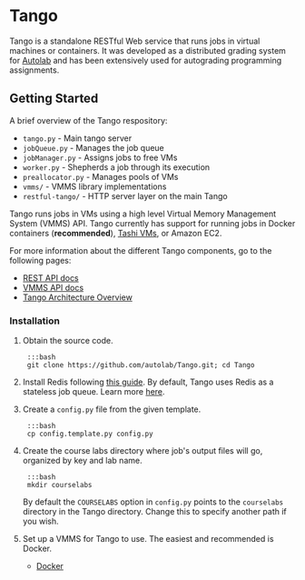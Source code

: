 # Tango

Tango is a standalone RESTful Web service that runs jobs in virtual machines or containers. It was developed as a distributed grading system for [Autolab](/) and has been extensively used for autograding programming assignments.

## Getting Started

A brief overview of the Tango respository:

* `tango.py` - Main tango server
* `jobQueue.py` - Manages the job queue
* `jobManager.py` - Assigns jobs to free VMs
* `worker.py` - Shepherds a job through its execution
* `preallocator.py` - Manages pools of VMs
* `vmms/` - VMMS library implementations
* `restful-tango/` - HTTP server layer on the main Tango

Tango runs jobs in VMs using a high level Virtual Memory Management System (VMMS) API. Tango currently has support for running jobs in Docker containers (**recommended**), [Tashi VMs](http://opencirrus.intel-research.net/tashi/), or Amazon EC2.

For more information about the different Tango components, go to the following pages:

* [REST API docs](/tango-rest)
* [VMMS API docs](/tango-vmms)
* [Tango Architecture Overview](http://autolab.github.io/2015/04/making-backend-scalable/)

### Installation

1. Obtain the source code.
    
        :::bash
        git clone https://github.com/autolab/Tango.git; cd Tango
    
2. Install Redis following [this guide](http://redis.io/topics/quickstart). By default, Tango uses Redis as a stateless job queue. Learn more [here](http://autolab.github.io/2015/04/making-backend-scalable/).

3. Create a `config.py` file from the given template. 
        
        :::bash
        cp config.template.py config.py

4. Create the course labs directory where job's output files will go, organized by key and lab name.

        :::bash
        mkdir courselabs
   By default the `COURSELABS` option in `config.py` points to the `courselabs` directory in the Tango directory.
   Change this to specify another path if you wish.

5. Set up a VMMS for Tango to use. The easiest and recommended is Docker.

   * [Docker](/tango-vmms/#docker-setup)















